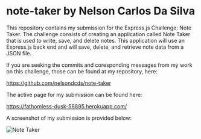 # note-taker by Nelson Carlos Da Silva

This repository contains my submission for the Express.js Challenge: Note Taker. The challenge consists of creating an application called Note Taker that is used to write, save, and delete notes. This application will use an Express.js back end and will save, delete, and retrieve note data from a JSON file.

If you are seeking the commits and coresponding messages from my work on this challenge, those can be found at my repository, here:

https://github.com/nelsondcds/note-taker

The active page for my submission can be found here:

https://fathomless-dusk-58895.herokuapp.com/

A screenshot of my submission is provided below:

![Note Taker](public/assets/imgs/screenshot.jpg)
